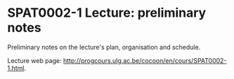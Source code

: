 # SPAT0002-1 Lecture: preliminary notes

Preliminary notes on the lecture's plan, organisation and schedule.

Lecture web page: http://progcours.ulg.ac.be/cocoon/en/cours/SPAT0002-1.html.
